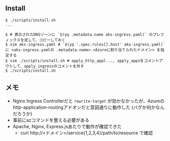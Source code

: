 
## Install

```
$ ./scripts/install.sh
...

$ # 表示されたDNSゾーンに `$(yq .metadata.name aks-ingress.yaml)` のプレフィックスを足して、コピーしておく
$ vim aks-ingress.yaml # `$(yq '.spec.rules[].host' aks-ingress.yaml)` に <aks-ingress.yamlの .metadata.name>.<Azureに割り当てられたドメイン> を指定する
$ vim ./scripts/install.sh # apply_http_appl..., apply_appsをコメントアウトして、apply_ingressのコメントを外す
$ ./scripts/install.sh
```

## メモ

* Nginx Ingress Controllerだと `rewrite-target` が効かなかったが、Azureのhttp-application-routingアドオンだと意図通りに動作した (バグか何かなんだろうか)
* 事前にazコマンドを整える必要がある
* Apache, Nginx, Express.jsあたりで動作が確認できた
    * curl http://<ドメイン>/service{1,2,3,4}/path/to/resource で確認

